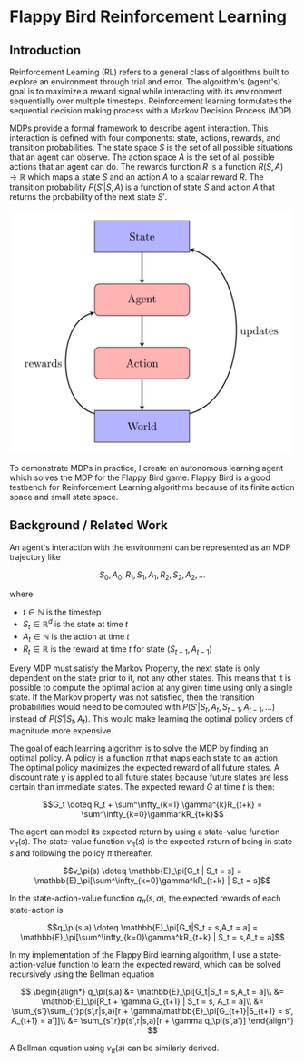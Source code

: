 # Flappy Bird Reinforcement Learning

## Introduction
Reinforcement Learning (RL) refers to a general class of algorithms built to explore an environment through trial and error. The algorithm's (agent's) goal is to maximize a reward signal while interacting with its environment sequentially over multiple timesteps. Reinforcement learning formulates the sequential decision making process with a Markov Decision Process (MDP). 

MDPs provide a formal framework to describe agent interaction. This interaction is defined with four components: state, actions, rewards, and transition probabilities. The state space $S$ is the set of all possible situations that an agent can observe. The action space $A$ is the set of all possible actions that an agent can do. The rewards function $R$ is a function $R(S,A) \rightarrow \mathbb{R}$ which maps a state $S$ and an action $A$ to a scalar reward $R$. The transition probability $P(S'|S,A)$ is a function of state $S$ and action $A$ that returns the probability of the next state $S'$.

<img src="images/chart.png" width="500">

To demonstrate MDPs in practice, I create an autonomous learning agent which solves the MDP for the Flappy Bird game. Flappy Bird is a good testbench for Reinforcement Learning algorithms because of its finite action space and small state space.

## Background / Related Work

An agent's interaction with the environment can be represented as an MDP trajectory like

$$S_0,A_0,R_1,S_1,A_1,R_2,S_2,A_2,...$$

where:
- $t \in \mathbb{N}$ is the timestep
- $S_t \in \mathbb{R}^d$ is the state at time $t$
- $A_t \in \mathbb{N}$ is the action at time $t$
- $R_t \in \mathbb{R}$ is the reward at time $t$ for state $(S_{t-1},A_{t-1})$

Every MDP must satisfy the Markov Property, the next state is only dependent on the state prior to it, not any other states. This means that it is possible to compute the optimal action at any given time using only a single state. If the Markov property was not satisfied, then the transition probabilities would need to be computed with $P(S' | S_t,A_t,S_{t-1}, A_{t-1},...)$ instead of $P(S' | S_t,A_t)$. This would make learning the optimal policy orders of magnitude more expensive.

The goal of each learning algorithm is to solve the MDP by finding an optimal policy. A policy is a function $\pi$ that maps each state to an action. The optimal policy maximizes the expected reward of all future states. A discount rate $\gamma$ is applied to all future states because future states are less certain than immediate states. The expected reward $G$ at time $t$ is then:

$$G_t \doteq R_t + \sum^\infty_{k=1} \gamma^{k}R_{t+k} = \sum^\infty_{k=0}\gamma^kR_{t+k}$$

The agent can model its expected return by using a state-value function $v_\pi(s)$. The state-value function $v_\pi(s)$ is the expected return of being in state $s$ and following the policy $\pi$ thereafter. 

$$v_\pi(s) \doteq \mathbb{E}_\pi[G_t | S_t = s] = \mathbb{E}_\pi[\sum^\infty_{k=0}\gamma^kR_{t+k} | S_t = s]$$

In the state-action-value function $q_\pi(s,a)$, the expected rewards of each state-action is 

$$q_\pi(s,a) \doteq \mathbb{E}_\pi[G_t|S_t = s,A_t = a] = \mathbb{E}_\pi[\sum^\infty_{k=0}\gamma^kR_{t+k} | S_t = s,A_t = a]$$

In my implementation of the Flappy Bird learning algorithm, I use a state-action-value function to learn the expected reward, which can be solved recursively using the Bellman equation

$$
\begin{align*}
q_\pi(s,a) &= \mathbb{E}_\pi[G_t|S_t = s,A_t = a]\\
&= \mathbb{E}_\pi[R_t + \gamma G_{t+1} | S_t = s, A_t = a]\\
&= \sum_{s'}\sum_{r}p(s',r|s,a)[r + \gamma\mathbb{E}_\pi[G_{t+1}|S_{t+1} = s', A_{t+1} = a']]\\
&= \sum_{s',r}p(s',r|s,a)[r + \gamma q_\pi(s',a')]
\end{align*}
$$

A Bellman equation using $v_\pi(s)$ can be similarly derived.

